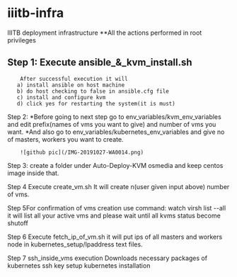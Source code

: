# iiitb-infra
IIITB deployment infrastructure
**All the actions performed in root privileges

## Step 1: Execute ansible_&_kvm_install.sh
        After successful execution it will
       a) install ansible on host machine
       b) do host checking to false in ansible.cfg file
       c) install and configure kvm
       d) click yes for restarting the system(it is must)
   
   
Step 2: *Before going to next step go to env_variables/kvm_env_variables and edit prefix(names of vms you want to give) and            number of vms you want.
        *And also go to env_variables/kubernetes_env_variables and give no of masters, workers you want to create.
        
        ![github pic](/IMG-20191027-WA0014.png)
 
Step 3: create a folder under Auto-Deploy-KVM osmedia and keep centos image inside that.
 
Step 4 Execute create_vm.sh
        It will create n(user given input above) number of vms.
   
Step 5For confirmation of vms creation use command: 
        watch virsh list --all
        it will list all your active vms and please wait until all kvms status become shutoff
   
Step 6 Execute fetch_ip_of_vm.sh
        it will put ips of all masters and workers node in kubernetes_setup/Ipaddress text files.
 
Step 7 ssh_inside_vms execution
        Downloads necessary packages of kubernetes
        ssh key setup
        kubernetes installation
    
 
     
 
 
   
